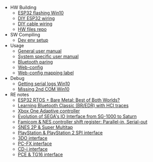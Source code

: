   * HW Building
    * [ESP32 flashing Win10](./Flashing-firmware-Windows-10.md)
    * [DIY ESP32 wiring](./BlueRetro-DIY-Build-Instructions.md)
    * [DIY cable wiring](./BlueRetro-Cables-Build-Instructions.md)
    * [HW files repo](https://github.com/darthcloud/BlueRetroHW)
  * SW Compiling
    * [Dev env setup](https://github.com/darthcloud/BlueRetroRoot)
  * Usage
    * [General user manual](./Home.md)
    * [System specific user manual](./BlueRetro-System-Specific-User-Manual.md)
    * [Bluetooth paring](./Controller-pairing-guide.md)
    * [Web-config](https://hackaday.io/project/170365-blueretro/log/180020-web-bluetooth-ble-configuration-interface)
    * [Web-config mapping label](https://docs.google.com/spreadsheets/d/e/2PACX-1vRln_dhkahEIhq4FQY_p461r5qvLn-Hkl89ZtfyIOGAqdnPtQZ5Ihfsjvd94fRbaHX8wU3F-r2ODYbM/pubhtml)
  * Debug
    * [Getting serial logs Win10](./Getting-BlueRetro-debug-logs-via-Serial-port-Windows-10.md)
    * [Missing 2nd COM Win10](./Missing-2nd-COM-port-Win10-BlueRetro-DevKit-fix.md)
  * RE notes
    * [ESP32 RTOS + Bare Metal: Best of Both Worlds?](https://hackaday.io/project/170365/log/189836-esp32-rtos-bare-metal-best-of-both-worlds)
    * [Learning Bluetooth Classic (BR/EDR) with HCI traces](https://hackaday.io/project/170365-blueretro/log/178249-learning-bluetooth-classic-bredr-with-hci-traces)
    * [Xbox One Adaptive controller](https://hackaday.io/project/170365-blueretro/log/179869-xbox-one-adaptive-controller)
    * [Evolution of SEGA's IO Interface from SG-1000 to Saturn](https://hackaday.io/project/170365-blueretro/log/180790-evolution-of-segas-io-interface-from-sg-1000-to-saturn)
    * [Famicom & NES controller shift register: Parallel-in, Serial-out](https://hackaday.io/project/170365-blueretro/log/181368-famicom-nes-controller-shift-register-parallel-in-serial-out)
    * [SNES 2P & Super Multitap](https://hackaday.io/project/170365-blueretro/log/181686-2020-08-04-progress-update-sfcsnes-support)
    * [PlayStation & PlayStation 2 SPI interface](https://hackaday.io/project/170365-blueretro/log/186471-playstation-playstation-2-spi-interface)
    * [3DO interface](https://hackaday.io/project/170365-blueretro/log/190948-3do-interface)
    * [PC-FX interface](https://hackaday.io/project/170365-blueretro/log/191237-pc-fx-interface)
    * [CD-i interface](https://hackaday.io/project/170365/log/191647-cd-i-interface)
    * [PCE & TG16 interface](./PCE-&-TG16-interface)

